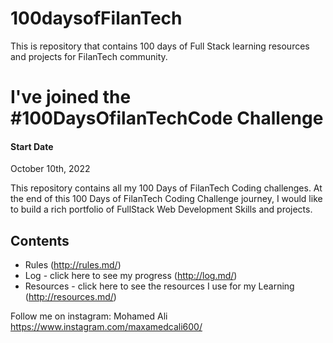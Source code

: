 # 100daysofFilanTech
This is repository that contains 100 days of Full Stack learning resources and projects for FilanTech community.

# I've joined the #100DaysOfilanTechCode Challenge 
 
#### Start Date 
October 10th, 2022 
 
This repository contains all my 100 Days of FilanTech Coding challenges. At the end of this 100 Days of FilanTech Coding Challenge journey, I would like to build a rich portfolio of FullStack Web Development Skills and projects. 
 
## Contents 
 
* Rules (http://rules.md/) 
* Log - click here to see my progress (http://log.md/) 
* Resources - click here to see the resources I use for my Learning (http://resources.md/) 

Follow me on instagram: Mohamed Ali https://www.instagram.com/maxamedcali600/